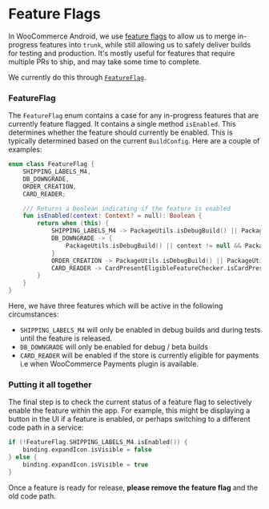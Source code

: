 # Feature Flags

In WooCommerce Android, we use [feature flags](https://martinfowler.com/articles/feature-toggles.html) to allow us to merge in-progress features into `trunk`, while still allowing us to safely deliver builds for testing and production. It's mostly useful for features that require multiple PRs to ship, and may take some time to complete.

We currently do this through [`FeatureFlag`](https://github.com/woocommerce/woocommerce-android/blob/trunk/WooCommerce/src/main/kotlin/com/woocommerce/android/util/FeatureFlag.kt).

### FeatureFlag

The `FeatureFlag` enum contains a case for any in-progress features that are currently feature flagged. It contains a single method `isEnabled`. This determines whether the feature should currently be enabled. This is typically determined based on the current `BuildConfig`. Here are a couple of examples:

```kotlin
enum class FeatureFlag {
    SHIPPING_LABELS_M4,
    DB_DOWNGRADE,
    ORDER_CREATION,
    CARD_READER;

    /// Returns a boolean indicating if the feature is enabled
    fun isEnabled(context: Context? = null): Boolean {
        return when (this) {
            SHIPPING_LABELS_M4 -> PackageUtils.isDebugBuild() || PackageUtils.isTesting()
            DB_DOWNGRADE -> {
                PackageUtils.isDebugBuild() || context != null && PackageUtils.isBetaBuild(context)
            }
            ORDER_CREATION -> PackageUtils.isDebugBuild() || PackageUtils.isTesting()
            CARD_READER -> CardPresentEligibleFeatureChecker.isCardPresentEligible
        }
    }
}
```

Here, we have three features which will be active in the following circumstances:

* `SHIPPING_LABELS_M4` will only be enabled in debug builds and during tests until the feature is released.
* `DB_DOWNGRADE` will only be enabled for debug / beta builds
* `CARD_READER` will be enabled if the store is currently eligible for payments i.e when WooCommerce Payments plugin is available.

### Putting it all together

The final step is to check the current status of a feature flag to selectively enable the feature within the app. For example, this might be displaying a button in the UI if a feature is enabled, or perhaps switching to a different code path in a service:

```kotlin
if (!FeatureFlag.SHIPPING_LABELS_M4.isEnabled()) {
    binding.expandIcon.isVisible = false
} else {
    binding.expandIcon.isVisible = true
}
```

Once a feature is ready for release, **please remove the feature flag** and the old code path.
